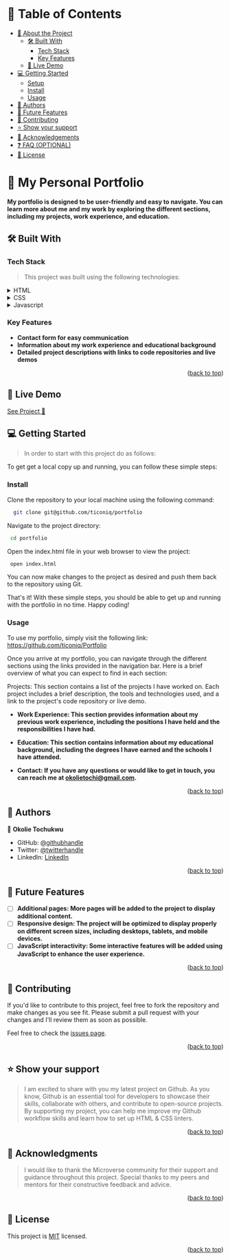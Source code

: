<a name="readme-top"></a>

# 📗 Table of Contents

- [📖 About the Project](#about-project)
  - [🛠 Built With](#built-with)
    - [Tech Stack](#tech-stack)
    - [Key Features](#key-features)
  - [🚀 Live Demo](#live-demo)
- [💻 Getting Started](#getting-started)
  - [Setup](#setup)
  - [Install](#install)
  - [Usage](#usage)
- [👥 Authors](#authors)
- [🔭 Future Features](#future-features)
- [🤝 Contributing](#contributing)
- [⭐️ Show your support](#support)
- [🙏 Acknowledgements](#acknowledgements)
- [❓ FAQ (OPTIONAL)](#faq)
- [📝 License](#license)

<!-- PROJECT DESCRIPTION -->

# 📖 My Personal Portfolio <a name="about-project"></a>

**My portfolio is designed to be user-friendly and easy to navigate. You can learn more about me and my work by exploring the different sections, including my projects, work experience, and education.**

## 🛠 Built With <a name="built-with"></a>

### Tech Stack <a name="tech-stack"></a>

> This project was built using the following technologies:

<details>
  <summary>HTML</summary>
  <ul>
    <li><a href="https://www.w3schools.com/html/" target="_blank">React.js</a></li>
  </ul>
</details>

<details>
  <summary>CSS</summary>
  <ul>
    <li><a href="https://www.w3schools.com/css/" target="_blank">Express.js</a></li>
  </ul>
</details>

<details>
  <summary>Javascript</summary>
  <ul>
    <li><a href="https://www.w3schools.com/javascript/" target="_blank">Express.js</a></li>
  </ul>
</details>

<!-- Features -->

### Key Features <a name="key-features"></a>

- **Contact form for easy communication**
- **Information about my work experience and educational background**
- **Detailed project descriptions with links to code repositories and live demos**

<p align="right">(<a href="#readme-top">back to top</a>)</p>

<!-- Live Demo -->

## 🚀 Live Demo <a name="live-demo"></a>
<a href="https://ticoniq.github.io/Portfolio"> See Project 🚀</a>

<!-- GETTING STARTED -->

## 💻 Getting Started <a name="getting-started"></a>

> In order to start with this project do as follows:

To get get a local copy up and running, you can follow these simple steps:


### Install
Clone the repository to your local machine using the following command:

```sh
  git clone git@github.com/ticoniq/portfolio
```
Navigate to the project directory:

```sh
 cd portfolio
```

Open the index.html file in your web browser to view the project:
```sh
 open index.html
```

You can now make changes to the project as desired and push them back to the repository using Git.

That's it! With these simple steps, you should be able to get up and running with the portfolio in no time. Happy coding!



### Usage

To use my portfolio, simply visit the following link: https://github.com/ticoniq/Portfolio

Once you arrive at my portfolio, you can navigate through the different sections using the links provided in the navigation bar. Here is a brief overview of what you can expect to find in each section:

Projects: This section contains a list of the projects I have worked on. Each project includes a brief description, the tools and technologies used, and a link to the project's code repository or live demo.

- **Work Experience: This section provides information about my previous work experience, including the positions I have held and the responsibilities I have had.**

- **Education: This section contains information about my educational background, including the degrees I have earned and the schools I have attended.**

- **Contact: If you have any questions or would like to get in touch, you can reach me at okolietochi@gmail.com.**


<!-- ### Run tests

To run tests, run the following command: -->

<!--
Example command:

```sh
  bin/rails test test/models/article_test.rb
```
--->


<p align="right">(<a href="#readme-top">back to top</a>)</p>

<!-- AUTHORS -->

## 👥 Authors <a name="authors"></a>

<!-- > Mention all of the collaborators of this project. -->

👤 **Okolie Tochukwu**

- GitHub: [@githubhandle](https://github.com/ticoniq)
- Twitter: [@twitterhandle](https://twitter.com/ticoniq_)
- LinkedIn: [LinkedIn](https://linkedin.com/in/ticoniq)

<p align="right">(<a href="#readme-top">back to top</a>)</p>

<!-- FUTURE FEATURES -->

## 🔭 Future Features <a name="future-features"></a>

<!-- > Describe 1 - 3 features you will add to the project. -->

- [ ] **Additional pages: More pages will be added to the project to display additional content.**
- [ ] **Responsive design: The project will be optimized to display properly on different screen sizes, including desktops, tablets, and mobile devices.**
- [ ] **JavaScript interactivity: Some interactive features will be added using JavaScript to enhance the user experience.**

<p align="right">(<a href="#readme-top">back to top</a>)</p>

<!-- CONTRIBUTING -->

## 🤝 Contributing <a name="contributing"></a>

If you'd like to contribute to this project, feel free to fork the repository and make changes as you see fit. Please submit a pull request with your changes and I'll review them as soon as possible.

Feel free to check the [issues page](../../issues/).

<p align="right">(<a href="#readme-top">back to top</a>)</p>

<!-- SUPPORT -->

## ⭐️ Show your support <a name="support"></a>

> I am excited to share with you my latest project on Github. As you know, Github is an essential tool for developers to showcase their skills, collaborate with others, and contribute to open-source projects. By supporting my project, you can help me improve my Github workflow skills and learn how to set up HTML & CSS linters.

<p align="right">(<a href="#readme-top">back to top</a>)</p>

<!-- ACKNOWLEDGEMENTS -->

## 🙏 Acknowledgments <a name="acknowledgements"></a>

> I would like to thank the Microverse community for their support and guidance throughout this project. Special thanks to my peers and mentors for their constructive feedback and advice.

<p align="right">(<a href="#readme-top">back to top</a>)</p>

<!-- FAQ (optional) -->
  
## 📝 License <a name="license"></a>

This project is [MIT](./LICENSE) licensed.

<p align="right">(<a href="#readme-top">back to top</a>)</p>

